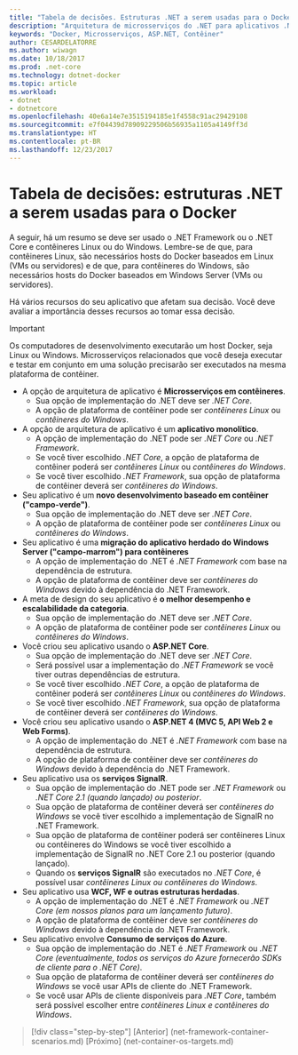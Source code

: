 ```yaml
---
title: "Tabela de decisões. Estruturas .NET a serem usadas para o Docker"
description: "Arquitetura de microsserviços do .NET para aplicativos .NET em contêineres | Tabela de decisões, estruturas .NET a serem usadas para o Docker"
keywords: "Docker, Microsserviços, ASP.NET, Contêiner"
author: CESARDELATORRE
ms.author: wiwagn
ms.date: 10/18/2017
ms.prod: .net-core
ms.technology: dotnet-docker
ms.topic: article
ms.workload:
- dotnet
- dotnetcore
ms.openlocfilehash: 40e6a14e7e3515194185e1f4558c91ac29429108
ms.sourcegitcommit: e7f04439d78909229506b56935a1105a4149ff3d
ms.translationtype: HT
ms.contentlocale: pt-BR
ms.lasthandoff: 12/23/2017
---
```

# <a name="decision-table-net-frameworks-to-use-for-docker"></a>Tabela de decisões: estruturas .NET a serem usadas para o Docker

A seguir, há um resumo se deve ser usado o .NET Framework ou o .NET Core e contêineres Linux ou do Windows. Lembre-se de que, para contêineres Linux, são necessários hosts do Docker baseados em Linux (VMs ou servidores) e de que, para contêineres do Windows, são necessários hosts do Docker baseados em Windows Server (VMs ou servidores).

Há vários recursos do seu aplicativo que afetam sua decisão. Você deve avaliar a importância desses recursos ao tomar essa decisão.

> [!IMPORTANT]
> Os computadores de desenvolvimento executarão um host Docker, seja Linux ou Windows. Microsserviços relacionados que você deseja executar e testar em conjunto em uma solução precisarão ser executados na mesma plataforma de contêiner.

* A opção de arquitetura de aplicativo é **Microsserviços em contêineres**.
    - Sua opção de implementação do .NET deve ser *.NET Core*.
    - A opção de plataforma de contêiner pode ser *contêineres Linux* ou *contêineres do Windows*.
* A opção de arquitetura de aplicativo é um **aplicativo monolítico**.
    - A opção de implementação do .NET pode ser *.NET Core* ou *.NET Framework*.
    - Se você tiver escolhido *.NET Core*, a opção de plataforma de contêiner poderá ser *contêineres Linux* ou *contêineres do Windows*.
    - Se você tiver escolhido *.NET Framework*, sua opção de plataforma de contêiner deverá ser *contêineres do Windows*.
* Seu aplicativo é um **novo desenvolvimento baseado em contêiner ("campo-verde")**.
    - Sua opção de implementação do .NET deve ser *.NET Core*.
    - A opção de plataforma de contêiner pode ser *contêineres Linux* ou *contêineres do Windows*.
* Seu aplicativo é uma **migração do aplicativo herdado do Windows Server ("campo-marrom") para contêineres**
    - A opção de implementação do .NET é *.NET Framework* com base na dependência de estrutura.
    - A opção de plataforma de contêiner deve ser *contêineres do Windows* devido à dependência do .NET Framework.
* A meta de design do seu aplicativo é **o melhor desempenho e escalabilidade da categoria**.
    - Sua opção de implementação do .NET deve ser *.NET Core*.
    - A opção de plataforma de contêiner pode ser *contêineres Linux* ou *contêineres do Windows*.
* Você criou seu aplicativo usando o **ASP.NET Core**.
    - Sua opção de implementação do .NET deve ser *.NET Core*.
    - Será possível usar a implementação do *.NET Framework* se você tiver outras dependências de estrutura.
    - Se você tiver escolhido *.NET Core*, a opção de plataforma de contêiner poderá ser *contêineres Linux* ou *contêineres do Windows*.
    - Se você tiver escolhido *.NET Framework*, sua opção de plataforma de contêiner deverá ser *contêineres do Windows*.
* Você criou seu aplicativo usando o **ASP.NET 4 (MVC 5, API Web 2 e Web Forms)**.
    - A opção de implementação do .NET é *.NET Framework* com base na dependência de estrutura.
    - A opção de plataforma de contêiner deve ser *contêineres do Windows* devido à dependência do .NET Framework.
* Seu aplicativo usa os **serviços SignalR**.
    - Sua opção de implementação do .NET pode ser *.NET Framework* ou *.NET Core 2.1 (quando lançado) ou posterior*.
    - Sua opção de plataforma de contêiner deverá ser *contêineres do Windows* se você tiver escolhido a implementação de SignalR no .NET Framework.
    - Sua opção de plataforma de contêiner poderá ser contêineres Linux ou contêineres do Windows se você tiver escolhido a implementação de SignalR no .NET Core 2.1 ou posterior (quando lançado).  
    - Quando os **serviços SignalR** são executados no *.NET Core*, é possível usar *contêineres Linux ou contêineres do Windows*.
* Seu aplicativo usa **WCF, WF e outras estruturas herdadas**.
    - A opção de implementação do .NET é *.NET Framework* ou *.NET Core (em nossos planos para um lançamento futuro)*.
    - A opção de plataforma de contêiner deve ser *contêineres do Windows* devido à dependência do .NET Framework.
* Seu aplicativo envolve **Consumo de serviços do Azure**.
    - Sua opção de implementação do .NET é *.NET Framework* ou *.NET Core (eventualmente, todos os serviços do Azure fornecerão SDKs de cliente para o .NET Core)*.
    - Sua opção de plataforma de contêiner deverá ser *contêineres do Windows* se você usar APIs de cliente do .NET Framework.
    - Se você usar APIs de cliente disponíveis para *.NET Core*, também será possível escolher entre *contêineres Linux e contêineres do Windows*.

>[!div class="step-by-step"]
[Anterior] (net-framework-container-scenarios.md) [Próximo] (net-container-os-targets.md)
